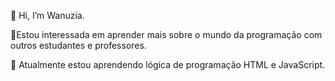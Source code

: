  👋 Hi, I’m Wanuzia.

👀Estou interessada em aprender mais sobre o mundo da programação com outros estudantes e professores.

🌱 Atualmente estou aprendendo lógica de programação HTML e JavaScript.



<!---
Wanuzia/Wanuzia is a ✨ special ✨ repository because its `README.md` (this file) appears on your GitHub profile.
You can click the Preview link to take a look at your changes.
--->
